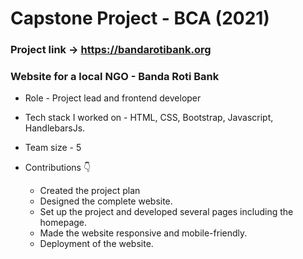 <h1>Capstone Project - BCA (2021) </h1>

### Project link -> https://bandarotibank.org

### Website for a local NGO - Banda Roti Bank

- Role - Project lead and frontend developer
- Tech stack I worked on - HTML, CSS, Bootstrap, Javascript, HandlebarsJs. 
- Team size - 5

- Contributions 👇
  - Created the project plan
  - Designed the complete website.
  - Set up the project and developed several pages including the homepage.
  - Made the website responsive and mobile-friendly.
  - Deployment of the website.
